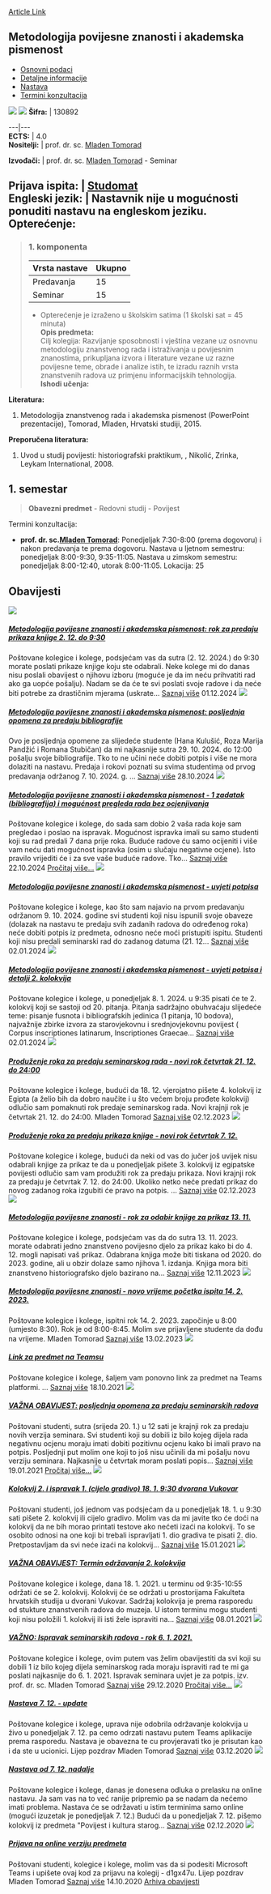 [Article Link](https://www.fhs.hr/predmet/mpzap)

## Metodologija povijesne znanosti i akademska pismenost
  * [Osnovni podaci](https://www.fhs.hr/predmet/mpzap#v1id-904840_874190_1_0 "Osnovni podaci")
  * [Detaljne informacije](https://www.fhs.hr/predmet/mpzap#v1id-904840_874190_1_1 "Detaljne informacije")
  * [Nastava](https://www.fhs.hr/predmet/mpzap#v1id-904840_874190_1_2 "Nastava")
  * [Termini konzultacija](https://www.fhs.hr/predmet/mpzap#v1id-904840_874190_1_3 "Termini konzultacija")


[![](https://www.fhs.hr/img/flags/gif/hr.gif)](https://www.fhs.hr/predmet/mpzap) [![](https://www.fhs.hr/img/flags/gif/gb.gif)](https://www.fhs.hr/en/course/mohsaal)
**Šifra:** |  130892  
  
---|---  
**ECTS:** |  4.0   
**Nositelji:** |  prof. dr. sc. [Mladen Tomorad](https://www.fhs.hr/djelatnik/mladen.tomorad)   
  
**Izvođači:** |  prof. dr. sc. [Mladen Tomorad](https://www.fhs.hr/djelatnik/mladen.tomorad) - Seminar  
  
**Prijava ispita:** |  [Studomat](http://www.isvu.hr/studomat)  
**Engleski jezik:** |  Nastavnik nije u mogućnosti ponuditi nastavu na engleskom jeziku.   
**Opterećenje:**  
---  
> ### 1. komponenta
> | Vrsta nastave | Ukupno  
> ---|---  
> Predavanja | 15  
> Seminar | 15  
> * Opterećenje je izraženo u školskim satima (1 školski sat = 45 minuta)   
**Opis predmeta:**  
> Cilj kolegija: Razvijanje sposobnosti i vještina vezane uz osnovnu metodologiju znanstvenog rada i istraživanja u povijesnim znanostima, prikupljana izvora i literature vezane uz razne povijesne teme, obrade i analize istih, te izradu raznih vrsta znanstvenih radova uz primjenu informacijskih tehnologija.  
**Ishodi učenja:**  

  
**Literatura:**  
  1. Metodologija znanstvenog rada i akademska pismenost (PowerPoint prezentacije), Tomorad, Mladen, Hrvatski studiji, 2015. 

  
**Preporučena literatura:**  
  1. Uvod u studij povijesti: historiografski praktikum, , Nikolić, Zrinka, Leykam International, 2008.

  
**1. semestar**  
---  
> **Obavezni predmet** - Redovni studij - Povijest  
>   
Termini konzultacija: 
  * **prof. dr. sc.[Mladen Tomorad](https://www.fhs.hr/djelatnik/mladen.tomorad)**: 
Ponedjeljak 7:30-8:00 (prema dogovoru) i nakon predavanja te prema dogovoru.
Nastava u ljetnom semestru: ponedjeljak 8:00-9:30, 9:35-11:05.
Nastava u zimskom semestru: ponedjeljak 8:00-12:40, utorak 8:00-11:05.
Lokacija: 25 


## Obavijesti
[ ![](https://www.fhs.hr/_pub/themes_static/hrstud2024/default/img/default_news.jpg) ](https://www.fhs.hr/predmet/mpzap?@=21rza#news_87716)
#####  [Metodologija povijesne znanosti i akademska pismenost: rok za predaju prikaza knjige 2. 12. do 9:30](https://www.fhs.hr/predmet/mpzap?@=21rza#news_87716)
Poštovane kolegice i kolege, podsjećam vas da sutra (2. 12. 2024.) do 9:30 morate poslati prikaze knjige koju ste odabrali. Neke kolege mi do danas nisu poslali obavijest o njihovu izboru (moguće je da im neću prihvatiti rad ako ga uopće pošalju). Nadam se da će te svi poslati svoje radove i da neće biti potrebe za drastičnim mjerama (uskrate... 
[Saznaj više](https://www.fhs.hr/predmet/mpzap?@=21rza#news_87716)
01.12.2024
[ ![](https://www.fhs.hr/_pub/themes_static/hrstud2024/default/img/default_news.jpg) ](https://www.fhs.hr/predmet/mpzap?@=21rpd#news_87716)
#####  [Metodologija povijesne znanosti i akademska pismenost: posljednja opomena za predaju bibliografije](https://www.fhs.hr/predmet/mpzap?@=21rpd#news_87716)
Ovo je posljednja opomene za slijedeće studente (Hana Kulušić, Roza Marija Pandžić i Romana Stubičan) da mi najkasnije sutra 29. 10. 2024. do 12:00 pošalju svoje bibliografije. Tko to ne učini neće dobiti potpis i više ne mora dolaziti na nastavu. Predaja i rokovi poznati su svima studentima od prvog predavanja održanog 7. 10. 2024. g. ... 
[Saznaj više](https://www.fhs.hr/predmet/mpzap?@=21rpd#news_87716)
28.10.2024
[ ![](https://www.fhs.hr/_pub/themes_static/hrstud2024/default/img/default_news.jpg) ](https://www.fhs.hr/predmet/mpzap?@=21rmp#news_87716)
#####  [Metodologija povijesne znanosti i akademska pismenost - 1 zadatak (bibliografija) i mogućnost pregleda rada bez ocjenjivanja](https://www.fhs.hr/predmet/mpzap?@=21rmp#news_87716)
Poštovane kolegice i kolege, do sada sam dobio 2 vaša rada koje sam pregledao i poslao na ispravak. Mogućnost ispravka imali su samo studenti koji su rad predali 7 dana prije roka. Buduće radove ću samo ocijeniti i više vam neću dati mogućnost ispravka (osim u slučaju negativne ocjene). Isto pravilo vrijediti će i za sve vaše buduće radove. Tko... 
[Saznaj više](https://www.fhs.hr/predmet/mpzap?@=21rmp#news_87716)
22.10.2024
[Pročitaj više...](https://www.fhs.hr/predmet/mpzap?@=21rmp#news_87716 "Pročitaj obavijest: Metodologija povijesne znanosti i akademska pismenost - 1 zadatak \(bibliografija\) i mogućnost pregleda rada bez ocjenjivanja")
[ ![](https://www.fhs.hr/_pub/themes_static/hrstud2024/default/img/default_news.jpg) ](https://www.fhs.hr/predmet/mpzap?@=21m09#news_87716)
#####  [Metodologija povijesne znanosti i akademska pismenost - uvjeti potpisa](https://www.fhs.hr/predmet/mpzap?@=21m09#news_87716)
Poštovane kolegice i kolege, kao što sam najavio na prvom predavanju održanom 9. 10. 2024. godine svi studenti koji nisu ispunili svoje obaveze (dolazak na nastavu te predaju svih zadanih radova do određenog roka) neće dobiti potpis iz predmeta, odnosno neće moći pristupiti ispitu. Studenti koji nisu predali seminarski rad do zadanog datuma (21. 12... 
[Saznaj više](https://www.fhs.hr/predmet/mpzap?@=21m09#news_87716)
02.01.2024
[ ![](https://www.fhs.hr/_pub/themes_static/hrstud2024/default/img/default_news.jpg) ](https://www.fhs.hr/predmet/mpzap?@=21m07#news_87716)
#####  [Metodologija povijesne znanosti i akademska pismenost - uvjeti potpisa i detalji 2. kolokvija](https://www.fhs.hr/predmet/mpzap?@=21m07#news_87716)
Poštovane kolegice i kolege, u ponedjeljak 8. 1. 2024. u 9:35 pisati će te 2. kolokvij koji se sastoji od 20. pitanja. Pitanja sadržajno obuhvaćaju slijedeće teme: pisanje fusnota i bibliografskih jedinica (1 pitanja, 10 bodova), najvažnije zbirke izvora za starovjekovnu i srednjovjekovnu povijest ( Corpus inscriptiones latinarum, Inscriptiones Graecae... 
[Saznaj više](https://www.fhs.hr/predmet/mpzap?@=21m07#news_87716)
02.01.2024
[ ![](https://www.fhs.hr/_pub/themes_static/hrstud2024/default/img/default_news.jpg) ](https://www.fhs.hr/predmet/mpzap?@=21ltp#news_87716)
#####  [Produženje roka za predaju seminarskog rada - novi rok četvrtak 21. 12. do 24:00](https://www.fhs.hr/predmet/mpzap?@=21ltp#news_87716)
Poštovane kolegice i kolege, budući da 18. 12. vjerojatno pišete 4. kolokvij iz Egipta (a želio bih da dobro naučite i u što većem broju prođete kolokvij) odlučio sam pomaknuti rok predaje seminarskog rada. Novi krajnji rok je četvrtak 21. 12. do 24:00. Mladen Tomorad 
[Saznaj više](https://www.fhs.hr/predmet/mpzap?@=21ltp#news_87716)
02.12.2023
[ ![](https://www.fhs.hr/_pub/themes_static/hrstud2024/default/img/default_news.jpg) ](https://www.fhs.hr/predmet/mpzap?@=21ltn#news_87716)
#####  [Produženje roka za predaju prikaza knjige - novi rok četvrtak 7. 12.](https://www.fhs.hr/predmet/mpzap?@=21ltn#news_87716)
Poštovane kolegice i kolege, budući da neki od vas do jučer još uvijek nisu odabrali knjige za prikaz te da u ponedjeljak pišete 3. kolokvij iz egipatske povijesti odlučio sam vam produžiti rok za predaju prikaza. Novi krajnji rok za predaju je četvrtak 7. 12. do 24:00. Ukoliko netko neće predati prikaz do novog zadanog roka izgubiti će pravo na potpis. ... 
[Saznaj više](https://www.fhs.hr/predmet/mpzap?@=21ltn#news_87716)
02.12.2023
[ ![](https://www.fhs.hr/_pub/themes_static/hrstud2024/default/img/default_news.jpg) ](https://www.fhs.hr/predmet/mpzap?@=21lm8#news_87716)
#####  [Metodologija povijesne znanosti - rok za odabir knjige za prikaz 13. 11.](https://www.fhs.hr/predmet/mpzap?@=21lm8#news_87716)
Poštovane kolegice i kolege, podsjećam vas da do sutra 13. 11. 2023. morate odabrati jedno znanstveno povijesno djelo za prikaz kako bi do 4. 12. mogli napisati vaš prikaz. Odabrana knjiga može biti tiskana od 2020. do 2023. godine, ali u obzir dolaze samo njihova 1. izdanja. Knjiga mora biti znanstveno historiografsko djelo bazirano na... 
[Saznaj više](https://www.fhs.hr/predmet/mpzap?@=21lm8#news_87716)
12.11.2023
[ ![](https://www.fhs.hr/_pub/themes_static/hrstud2024/default/img/default_news.jpg) ](https://www.fhs.hr/predmet/mpzap?@=21jty#news_87716)
#####  [Metodologija povijesne znanosti - novo vrijeme početka ispita 14. 2. 2023.](https://www.fhs.hr/predmet/mpzap?@=21jty#news_87716)
Poštovane kolegice i kolege, ispitni rok 14. 2. 2023. započinje u 8:00 (umjesto 8:30). Rok je od 8:00-8:45. Molim sve prijavljene studente da dođu na vrijeme. Mladen Tomorad 
[Saznaj više](https://www.fhs.hr/predmet/mpzap?@=21jty#news_87716)
13.02.2023
[ ![](https://www.fhs.hr/_pub/themes_static/hrstud2024/default/img/default_news.jpg) ](https://www.fhs.hr/predmet/mpzap?@=21ggc#news_87716)
#####  [Link za predmet na Teamsu](https://www.fhs.hr/predmet/mpzap?@=21ggc#news_87716)
Poštovane kolegice i kolege, šaljem vam ponovno link za predmet na Teams platformi. ... 
[Saznaj više](https://www.fhs.hr/predmet/mpzap?@=21ggc#news_87716)
18.10.2021
[ ![](https://www.fhs.hr/_pub/themes_static/hrstud2024/default/img/default_news.jpg) ](https://www.fhs.hr/predmet/mpzap?@=21e5y#news_87716)
#####  [VAŽNA OBAVIJEST: posljednja opomena za predaju seminarskih radova](https://www.fhs.hr/predmet/mpzap?@=21e5y#news_87716)
Poštovani studenti, sutra (srijeda 20. 1.) u 12 sati je krajnji rok za predaju novih verzija seminara. Svi studenti koji su dobili iz bilo kojeg dijela rada negativnu ocjenu moraju imati dobiti pozitivnu ocjenu kako bi imali pravo na potpis. Posljednji put molim one koji to još nisu učinili da mi pošalju novu verziju seminara. Najkasnije u četvrtak moram poslati popis... 
[Saznaj više](https://www.fhs.hr/predmet/mpzap?@=21e5y#news_87716)
19.01.2021
[Pročitaj više...](https://www.fhs.hr/predmet/mpzap?@=21e5y#news_87716 "Pročitaj obavijest: VAŽNA OBAVIJEST: posljednja opomena za predaju seminarskih radova")
[ ![](https://www.fhs.hr/_pub/themes_static/hrstud2024/default/img/default_news.jpg) ](https://www.fhs.hr/predmet/mpzap?@=21e42#news_87716)
#####  [Kolokvij 2. i ispravak 1. (cijelo gradivo) 18. 1. 9:30 dvorana Vukovar](https://www.fhs.hr/predmet/mpzap?@=21e42#news_87716)
Poštovani studenti, još jednom vas podsjećam da u ponedjeljak 18. 1. u 9:30 sati pišete 2. kolokvij ili cijelo gradivo. Molim vas da mi javite tko će doći na kolokvij da ne bih morao printati testove ako nećeti izaći na kolokvij. To se osobito odnosi na one koji bi trebali ispravljati 1. dio gradiva te pisati 2. dio. Pretpostavljam da svi neće izaći na kolokvij... 
[Saznaj više](https://www.fhs.hr/predmet/mpzap?@=21e42#news_87716)
15.01.2021
[ ![](https://www.fhs.hr/_pub/themes_static/hrstud2024/default/img/default_news.jpg) ](https://www.fhs.hr/predmet/mpzap?@=21e0c#news_87716)
#####  [VAŽNA OBAVIJEST: Termin održavanja 2. kolokvija](https://www.fhs.hr/predmet/mpzap?@=21e0c#news_87716)
Poštovane kolegice i kolege, dana 18. 1. 2021. u terminu od 9:35-10:55 održati će se 2. kolokvij. Kolokvij će se održati u prostorijama Fakulteta hrvatskih studija u dvorani Vukovar. Sadržaj kolokvija je prema rasporedu od stukture znanstvenih radova do muzeja. U istom terminu mogu studenti koji nisu položili 1. kolokvij ili isti žele ispraviti na... 
[Saznaj više](https://www.fhs.hr/predmet/mpzap?@=21e0c#news_87716)
08.01.2021
[ ![](https://www.fhs.hr/_pub/themes_static/hrstud2024/default/img/default_news.jpg) ](https://www.fhs.hr/predmet/mpzap?@=21dxn#news_87716)
#####  [VAŽNO: Ispravak seminarskih radova - rok 6. 1. 2021.](https://www.fhs.hr/predmet/mpzap?@=21dxn#news_87716)
Poštovane kolegice i kolege, ovim putem vas želim obavijestiti da svi koji su dobili 1 iz bilo kojeg dijela seminarskog rada moraju ispraviti rad te mi ga poslati najkasnije do 6. 1. 2021. Ispravak seminara uvjet je za potpis. izv. prof. dr. sc. Mladen Tomorad 
[Saznaj više](https://www.fhs.hr/predmet/mpzap?@=21dxn#news_87716)
29.12.2020
[Pročitaj više...](https://www.fhs.hr/predmet/mpzap?@=21dxn#news_87716 "Pročitaj obavijest: VAŽNO: Ispravak seminarskih radova - rok 6. 1. 2021.")
[ ![](https://www.fhs.hr/_pub/themes_static/hrstud2024/default/img/default_news.jpg) ](https://www.fhs.hr/predmet/mpzap?@=21dn5#news_87716)
#####  [Nastava 7. 12. - update](https://www.fhs.hr/predmet/mpzap?@=21dn5#news_87716)
Poštovane kolegice i kolege, uprava nije odobrila održavanje kolokvija u živo u ponedjeljak 7. 12. pa cemo odrzati nastavu putem Teams aplikacije prema rasporedu. Nastava je obavezna te cu provjeravati tko je prisutan kao i da ste u ucionici. Lijep pozdrav Mladen Tomorad 
[Saznaj više](https://www.fhs.hr/predmet/mpzap?@=21dn5#news_87716)
03.12.2020
[ ![](https://www.fhs.hr/_pub/themes_static/hrstud2024/default/img/default_news.jpg) ](https://www.fhs.hr/predmet/mpzap?@=21dm4#news_87716)
#####  [Nastava od 7. 12. nadalje](https://www.fhs.hr/predmet/mpzap?@=21dm4#news_87716)
Poštovane kolegice i kolege, danas je donesena odluka o prelasku na online nastavu. Ja sam vas na to već ranije pripremio pa se nadam da nećemo imati problema. Nastava će se održavati u istim terminima samo online (mogući izuzetak je ponedjeljak 7. 12.) Budući da u ponedjeljak 7. 12. pišemo kolokvij iz predmeta "Povijest i kultura starog... 
[Saznaj više](https://www.fhs.hr/predmet/mpzap?@=21dm4#news_87716)
02.12.2020
[ ![](https://www.fhs.hr/_pub/themes_static/hrstud2024/default/img/default_news.jpg) ](https://www.fhs.hr/predmet/mpzap?@=21d1f#news_87716)
#####  [Prijava na online verziju predmeta](https://www.fhs.hr/predmet/mpzap?@=21d1f#news_87716)
Poštovani studenti, kolegice i kolege, molim vas da si podesiti Microsoft Teams i upišete ovaj kod za prijavu na kolegij - d1gx47u. Lijep pozdrav Mladen Tomorad 
[Saznaj više](https://www.fhs.hr/predmet/mpzap?@=21d1f#news_87716)
14.10.2020
[Arhiva obavijesti](https://www.fhs.hr/predmet/mpzap?@=20qu1#news_87716 "Arhiva obavijesti")
